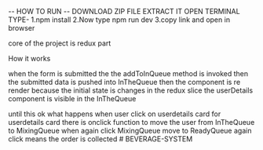 -- HOW TO RUN --
DOWNLOAD ZIP FILE
EXTRACT IT
OPEN TERMINAL
TYPE- 1.npm install
2.Now type npm run dev
3.copy link and open in browser

core of the project is redux part

How it works

when the form is submitted the the addToInQueue method is invoked then the submitted data is pushed into InTheQueue then the component is re render because the initial state is changes in the redux slice the userDetails component is visible in the InTheQueue

until this ok what happens when user click on userdetails card for userdetails card there is onclick function to move the user from InTheQueue to MixingQueue when again click MixingQueue move to ReadyQueue again click means the order is collected
#   B E V E R A G E - S Y S T E M  
 